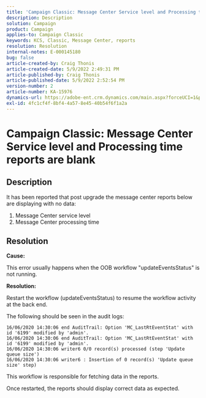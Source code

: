 ```yaml
---
title: 'Campaign Classic: Message Center Service level and Processing time reports are blank'
description: Description
solution: Campaign
product: Campaign
applies-to: Campaign Classic
keywords: KCS, Classic, Message Center, reports
resolution: Resolution
internal-notes: E-000145180
bug: false
article-created-by: Craig Thonis
article-created-date: 5/9/2022 2:49:31 PM
article-published-by: Craig Thonis
article-published-date: 5/9/2022 2:52:54 PM
version-number: 2
article-number: KA-15976
dynamics-url: https://adobe-ent.crm.dynamics.com/main.aspx?forceUCI=1&pagetype=entityrecord&etn=knowledgearticle&id=7f60453b-a7cf-ec11-a7b5-00224809c196
exl-id: 4fc1cf4f-8bf4-4a57-8e45-40b54f6f1a2a
---
```

# Campaign Classic: Message Center Service level and Processing time reports are blank

## Description


It has been reported that post upgrade the message center reports below are displaying with no data:

1. Message Center service level
 2. Message Center processing time


## Resolution


<b>Cause: </b>

This error usually happens when the OOB workflow "updateEventsStatus" is not running.

<b>Resolution:</b>

Restart the workflow (updateEventsStatus) to resume the workflow activity at the back end.

The following should be seen in the audit logs:


```
16/06/2020 14:30:06 end AuditTrail: Option 'MC_LastRtEventStat' with id '6199' modified by 'admin'.
16/06/2020 14:30:06 end AuditTrail: Option 'MC_LastRtEventStat' with id '6199' modified by 'admin'.
16/06/2020 14:30:06 writer6 0/0 record(s) processed (step 'Update queue size')
16/06/2020 14:30:06 writer6 : Insertion of 0 record(s) 'Update queue size' step)
```


This workflow is responsible for fetching data in the reports.

Once restarted, the reports should display correct data as expected.
